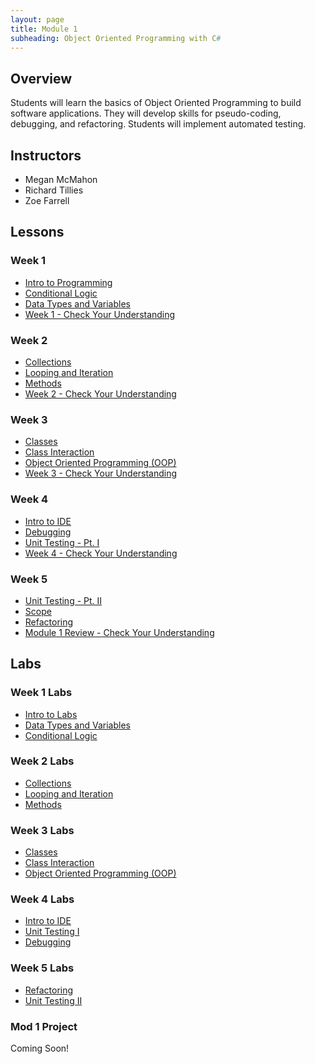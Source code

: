 ```yaml
---
layout: page
title: Module 1
subheading: Object Oriented Programming with C#
---
```


## Overview
Students will learn the basics of Object Oriented Programming to build software applications.  They will develop skills for pseudo-coding, debugging, and refactoring.  Students will implement automated testing.


## Instructors

* Megan McMahon
* Richard Tillies
* Zoe Farrell

## Lessons
### Week 1
* [Intro to Programming](./lessons/Week1/introToProgramming.md)
* [Conditional Logic](./lessons/Week1/ConditionalLogic.md)
* [Data Types and Variables](./lessons/Week1/introToProgramming.md)
* [Week 1 - Check Your Understanding](./lessons/Week1/CFUReview.md)

### Week 2
* [Collections](./lessons/Week2/Collections.md)
* [Looping and Iteration](./lessons/Week2/Looping.md)
* [Methods](./lessons/Week2/Methods.md)
* [Week 2 - Check Your Understanding](./lessons/Week2/CFUReview.md)

### Week 3
* [Classes](./lessons/Week3/Classes.md)
* [Class Interaction](./lessons/Week3/ClassInteraction.md)
* [Object Oriented Programming (OOP)](./lessons/Week3/OOP.md)
* [Week 3 - Check Your Understanding](./lessons/Week3/CFUReview.md)

### Week 4
* [Intro to IDE](./lessons/Week4/IntroToIDE.md)
* [Debugging](./lessons/Week4/Debugging.md)
* [Unit Testing - Pt. I](./lessons/Week4/UnitTestingI.md)
* [Week 4 - Check Your Understanding](./lessons/Week4/CFUReview.md)

### Week 5
* [Unit Testing - Pt. II](./lessons/Week5/UnitTestingII.md)
* [Scope](./lessons/Week5/Scope.md)
* [Refactoring](./lessons/Week5/Refactoring.md)
* [Module 1 Review - Check Your Understanding](./lessons/Week5/Mod1Review.md)

## Labs
### Week 1 Labs
* [Intro to Labs](./labs/Week1/IntroToLabs.md)
* [Data Types and Variables](./labs/Week1/DatatypesAndVariables.md)
* [Conditional Logic](./labs/Week1/ConditionalLogic.md)

### Week 2 Labs
* [Collections](./labs/Week2/Collections.md)
* [Looping and Iteration](./labs/Week2/Looping.md)
* [Methods](./labs/Week2/Methods.md)

### Week 3 Labs
* [Classes](./labs/Week3/Classes.md)
* [Class Interaction](./labs/Week3/ClassInteraction.md)
* [Object Oriented Programming (OOP)](./labs/Week3/OOP.md)

### Week 4 Labs
* [Intro to IDE](./labs/Week4/IntrotoIDE.md)
* [Unit Testing I](./labs/Week4/UnitTestingI.md)
* [Debugging](./labs/Week4/Debugging.md)

### Week 5 Labs
* [Refactoring](./labs/Week5/Refactoring.md)
* [Unit Testing II](./labs/Week5/UnitTestingII.md)


### Mod 1 Project
Coming Soon!